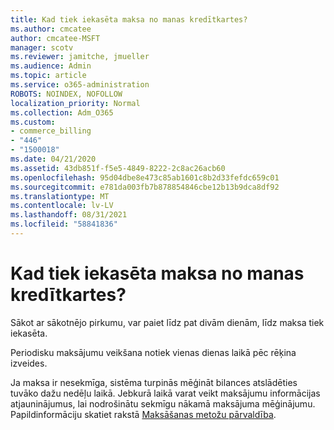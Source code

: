 ```yaml
---
title: Kad tiek iekasēta maksa no manas kredītkartes?
ms.author: cmcatee
author: cmcatee-MSFT
manager: scotv
ms.reviewer: jamitche, jmueller
ms.audience: Admin
ms.topic: article
ms.service: o365-administration
ROBOTS: NOINDEX, NOFOLLOW
localization_priority: Normal
ms.collection: Adm_O365
ms.custom:
- commerce_billing
- "446"
- "1500018"
ms.date: 04/21/2020
ms.assetid: 43db851f-f5e5-4849-8222-2c8ac26acb60
ms.openlocfilehash: 95d04dbe8e473c85ab1601c8b2d33fefdc659c01
ms.sourcegitcommit: e781da003fb7b878854846cbe12b13b9dca8df92
ms.translationtype: MT
ms.contentlocale: lv-LV
ms.lasthandoff: 08/31/2021
ms.locfileid: "58841836"
---
```

# <a name="when-is-my-credit-card-charged"></a>Kad tiek iekasēta maksa no manas kredītkartes?

Sākot ar sākotnējo pirkumu, var paiet līdz pat divām dienām, līdz maksa tiek iekasēta.
  
Periodisku maksājumu veikšana notiek vienas dienas laikā pēc rēķina izveides.
  
Ja maksa ir nesekmīga, sistēma turpinās mēģināt bilances atslādēties tuvāko dažu nedēļu laikā. Jebkurā laikā varat veikt maksājumu informācijas atjauninājumus, lai nodrošinātu sekmīgu nākamā maksājuma mēģinājumu. Papildinformāciju skatiet rakstā [Maksāšanas metožu pārvaldība](https://docs.microsoft.com/microsoft-365/commerce/billing-and-payments/manage-payment-methods).